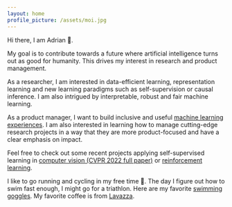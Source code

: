 ```yaml
---
layout: home
profile_picture: /assets/moi.jpg
---
```

Hi there, I am Adrian :wave:.

My goal is to contribute towards a future where artificial intelligence turns out as good for humanity.
This drives my interest in research and product management. 

As a researcher, I am interested in data-efficient learning, representation learning and new learning paradigms such as self-supervision or causal inference. 
I am also intrigued by interpretable, robust and fair machine learning. 

As a product manager, I want to build inclusive and useful [machine learning experiences](https://developer.apple.com/videos/play/wwdc2019/803/).
I am also interested in learning how to manage cutting-edge research projects in a way that they are more product-focused and have a clear emphasis on impact.

Feel free to check out some recent projects applying self-supervised learning in [computer vision (CVPR 2022 full paper)](https://github.com/MkuuWaUjinga/leopart) or [reinforcement learning](https://github.com/MkuuWaUjinga/DeepMDP-SSL4RL).

I like to go running and cycling in my free time :runner:. The day I figure out how to swim fast enough, I might go for a triathlon. Here are my favorite [swimming goggles](https://amzn.to/4cFM5Zj). My favorite coffee is from [Lavazza](https://amzn.to/3zCmDVA).
